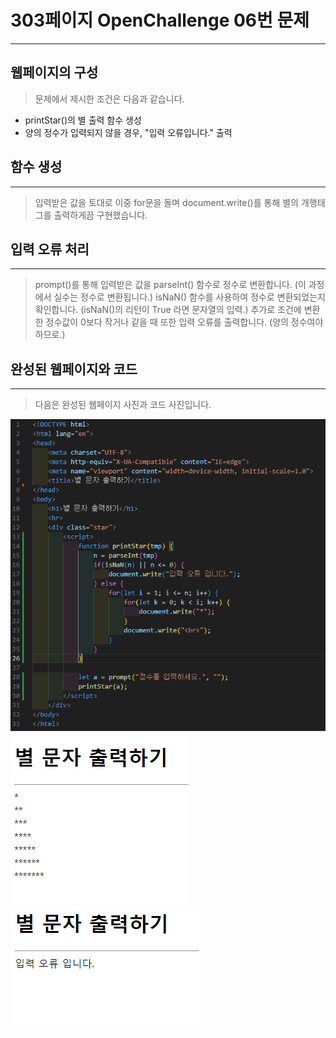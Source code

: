# 303페이지 OpenChallenge 06번 문제

-----------------------------

## 웹페이지의 구성

> 문제에서 제시한 조건은 다음과 같습니다.

+ printStar()의 별 출력 함수 생성
+ 양의 정수가 입력되지 않을 경우, "입력 오류입니다." 출력

## 함수 생성

-----------------------------

> 입력받은 값을 토대로 이중 for문을 돌며 document.write()를 통해 별의 개행태그를 출력하게끔 구현했습니다.

## 입력 오류 처리

-----------------------------

> prompt()를 통해 입력받은 값을 parseInt() 함수로 정수로 변환합니다. (이 과정에서 실수는 정수로 변환됩니다.)
> isNaN() 함수를 사용하여 정수로 변환되었는지 확인합니다. (isNaN()의 리턴이 True 라면 문자열의 입력.)
> 추가로 조건에 변환한 정수값이 0보다 작거나 같을 때 또한 입력 오류를 출력합니다. (양의 정수여야 하므로.)

## 완성된 웹페이지와 코드

-----------------------------

> 다음은 완성된 웹페이지 사진과 코드 사진입니다.

<img src ="./image/p303_코드.png">
<img src ="./image/p303_웹페이지1.png">
<img src ="./image/p303_웹페이지2.png">
